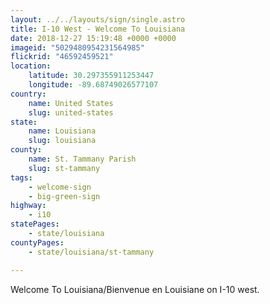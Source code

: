 ```yaml
---
layout: ../../layouts/sign/single.astro
title: I-10 West - Welcome To Louisiana
date: 2018-12-27 15:19:48 +0000 +0000
imageid: "5029480954231564985"
flickrid: "46592459521"
location:
    latitude: 30.297355911253447
    longitude: -89.68749026577107
country:
    name: United States
    slug: united-states
state:
    name: Louisiana
    slug: louisiana
county:
    name: St. Tammany Parish
    slug: st-tammany
tags:
    - welcome-sign
    - big-green-sign
highway:
    - i10
statePages:
    - state/louisiana
countyPages:
    - state/louisiana/st-tammany

---
```

Welcome To Louisiana/Bienvenue en Louisiane on I-10 west.